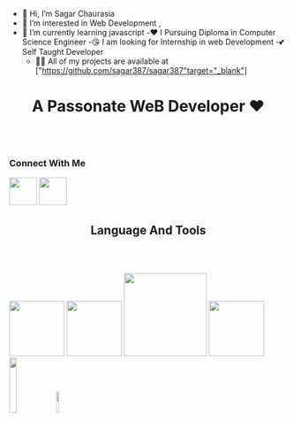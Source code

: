 - 👋 Hi, I’m Sagar Chaurasia
- 👀 I’m interested in Web Development ,
- 🌱 I’m currently learning  javascript
-❤️ I Pursuing Diploma in Computer Science Engineer
-😘 I am looking for Internship in web Development
-💕   Self Taught Developer
  - 👨‍💻 All of my projects are available at ["https://github.com/sagar387/sagar387"target="_blank"] 
<!-- Reach me On   -->
 <h1 align="center">A Passonate WeB Developer ❤️</h3>
<br><br>
<h3>Connect With Me  </h3>
<div class="social-link">
  <a href=""target="_blank">
 </a>
 <img src="https://brandlogos.net/wp-content/uploads/2016/06/linkedin-logo-512x512.png"width="50px">
 <a href="#"target="_blank">
 </a>
 <a href="#"target="_blank">
 </a>
 <img src="https://help.twitter.com/content/dam/help-twitter/brand/logo.png"width="50px">                                                                               
</div>
<!-- web link   -->
<h2 align="center">Language And Tools</h2>
<br><br>
<!-- tool images  -->
 <p justify-content="space-between">
<img src="https://www.drupal.org/files/images/drupalhtml5logo_0.png"width="100px">
<img src="https://freeiconshop.com/wp-content/uploads/edd/css-flat.png"width="100px">
<img src="http://code-institute-org.github.io/Full-Stack-Web-Developer-Stream-0/assets/javascript.png"width="150px">
<img src="https://icons-for-free.com/iconfiles/png/512/design+development+facebook+framework+mobile+react+icon-1320165723839064798.png"width="100px">
<img src="https://encrypted-tbn0.gstatic.com/images?q=tbn:ANd9GcRfeEZJV6yz8WS2-NXjDY-fSZG3SguX4oK1NgfvF7JyIz0acaVR_DUcjcXQBNlIFWGOgBg&usqp=CAU"width="16%">
<img src="https://i.pinimg.com/originals/6e/46/e7/6e46e7dbe2bb73dacc055e5dbd85c3ad.png"width="10%">
</p>

